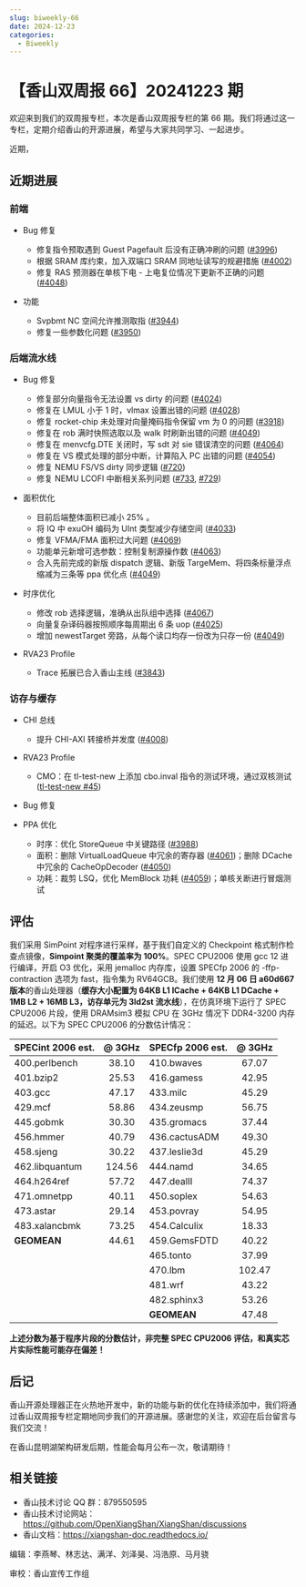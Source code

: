 ```yaml
---
slug: biweekly-66
date: 2024-12-23
categories:
  - Biweekly
---
```


# 【香山双周报 66】20241223 期

欢迎来到我们的双周报专栏，本次是香山双周报专栏的第 66 期。我们将通过这一专栏，定期介绍香山的开源进展，希望与大家共同学习、一起进步。

近期，


<!-- more -->

## 近期进展

### 前端

- Bug 修复
    - 修复指令预取遇到 Guest Pagefault 后没有正确冲刷的问题 ([#3996](https://github.com/OpenXiangShan/XiangShan/pull/3996))
    - 根据 SRAM 库约束，加入双端口 SRAM 同地址读写的规避措施 ([#4002](https://github.com/OpenXiangShan/XiangShan/pull/4002))
    - 修复 RAS 预测器在单核下电 - 上电复位情况下更新不正确的问题 ([#4048](https://github.com/OpenXiangShan/XiangShan/pull/4048))

- 功能
    - Svpbmt NC 空间允许推测取指 ([#3944](https://github.com/OpenXiangShan/XiangShan/pull/3944))
    - 修复一些参数化问题 ([#3950](https://github.com/OpenXiangShan/XiangShan/pull/3950))

### 后端流水线

- Bug 修复
    - 修复部分向量指令无法设置 vs dirty 的问题 ([#4024](https://github.com/OpenXiangShan/XiangShan/pull/4024))
    - 修复在 LMUL 小于 1 时，vlmax 设置出错的问题 ([#4028](https://github.com/OpenXiangShan/XiangShan/pull/4028))
    - 修复 rocket-chip 未处理对向量掩码指令保留 vm 为 0 的问题 ([#3918](https://github.com/OpenXiangShan/XiangShan/pull/3918))
    - 修复在 rob 满时快照选取以及 walk 时刷新出错的问题 ([#4049](https://github.com/OpenXiangShan/XiangShan/pull/4049))
    - 修复在 menvcfg.DTE 关闭时，写 sdt 对 sie 错误清空的问题 ([#4064](https://github.com/OpenXiangShan/XiangShan/pull/4064))
    - 修复在 VS 模式处理的部分中断，计算陷入 PC 出错的问题 ([#4054](https://github.com/OpenXiangShan/XiangShan/pull/4054))
    - 修复 NEMU FS/VS dirty 同步逻辑 ([#720](https://github.com/OpenXiangShan/NEMU/pull/720))
    - 修复 NEMU LCOFI 中断相关系列问题 ([#733](https://github.com/OpenXiangShan/NEMU/pull/733), [#729](https://github.com/OpenXiangShan/NEMU/pull/729))

- 面积优化
    - 目前后端整体面积已减小 25% 。
    - 将 IQ 中 exuOH 编码为 UInt 类型减少存储空间 ([#4033](https://github.com/OpenXiangShan/XiangShan/pull/4033))
    - 修复 VFMA/FMA 面积过大问题 ([#4069](https://github.com/OpenXiangShan/XiangShan/pull/4069))
    - 功能单元新增可选参数：控制复制源操作数 ([#4063](https://github.com/OpenXiangShan/XiangShan/pull/4063))
    - 合入先前完成的新版 dispatch 逻辑、新版 TargeMem、将四条标量浮点缩减为三条等 ppa 优化点 ([#4049](https://github.com/OpenXiangShan/XiangShan/pull/4049))

- 时序优化
    - 修改 rob 选择逻辑，准确从出队组中选择 ([#4067](https://github.com/OpenXiangShan/XiangShan/pull/4067))
    - 向量复杂译码器按照顺序每周期出 6 条 uop ([#4025](https://github.com/OpenXiangShan/XiangShan/pull/4025))
    - 增加 newestTarget 旁路，从每个读口均存一份改为只存一份 ([#4049](https://github.com/OpenXiangShan/XiangShan/pull/4049))

- RVA23 Profile
    - Trace 拓展已合入香山主线 ([#3843](https://github.com/OpenXiangShan/XiangShan/pull/3843))

### 访存与缓存

- CHI 总线
  - 提升 CHI-AXI 转接桥并发度 ([#4008](https://github.com/OpenXiangShan/XiangShan/pull/4008))

- RVA23 Profile
  - CMO：在 tl-test-new 上添加 cbo.inval 指令的测试环境，通过双核测试 ([tl-test-new #45](https://github.com/OpenXiangShan/tl-test-new/pull/45))

- Bug 修复

- PPA 优化
  - 时序：优化 StoreQueue 中关键路径 ([#3988](https://github.com/OpenXiangShan/XiangShan/pull/3988))
  - 面积：删除 VirtualLoadQueue 中冗余的寄存器 ([#4061](https://github.com/OpenXiangShan/XiangShan/pull/4061))；删除 DCache 中冗余的 CacheOpDecoder ([#4050](https://github.com/OpenXiangShan/XiangShan/pull/4050))
  - 功耗：裁剪 LSQ，优化 MemBlock 功耗 ([#4059](https://github.com/OpenXiangShan/XiangShan/pull/4059))；单核关断进行冒烟测试


## 评估

我们采用 SimPoint 对程序进行采样，基于我们自定义的 Checkpoint 格式制作检查点镜像，**Simpoint 聚类的覆盖率为 100%**。SPEC CPU2006 使用 gcc 12 进行编译，开启 O3 优化，采用 jemalloc 内存库，设置 SPECfp 2006 的 -ffp-contraction 选项为 fast，指令集为 RV64GCB。我们使用 **12 月 06 日 a60d667 版本**的香山处理器（**缓存大小配置为 64KB L1 ICache + 64KB L1 DCache + 1MB L2 + 16MB L3，访存单元为 3ld2st 流水线**），在仿真环境下运行了 SPEC CPU2006 片段，使用 DRAMsim3 模拟 CPU 在 3GHz 情况下 DDR4-3200 内存的延迟。以下为 SPEC CPU2006 的分数估计情况：

| SPECint 2006 est. | @ 3GHz | SPECfp 2006 est.  | @ 3GHz |
| :---------------- | :----: | :---------------- | :----: |
| 400.perlbench     | 38.10  | 410.bwaves        | 67.07  |
| 401.bzip2         | 25.53  | 416.gamess        | 42.95  |
| 403.gcc           | 47.17  | 433.milc          | 45.29  |
| 429.mcf           | 58.86  | 434.zeusmp        | 56.75  |
| 445.gobmk         | 30.30  | 435.gromacs       | 37.44  |
| 456.hmmer         | 40.79  | 436.cactusADM     | 49.30  |
| 458.sjeng         | 30.22  | 437.leslie3d      | 45.29  |
| 462.libquantum    | 124.56 | 444.namd          | 34.65  |
| 464.h264ref       | 57.72  | 447.dealII        | 74.37  |
| 471.omnetpp       | 40.11  | 450.soplex        | 54.63  |
| 473.astar         | 29.14  | 453.povray        | 54.95  |
| 483.xalancbmk     | 73.25  | 454.Calculix      | 18.33  |
| **GEOMEAN**       | 44.61  | 459.GemsFDTD      | 40.22  |
|                   |        | 465.tonto         | 37.99  |
|                   |        | 470.lbm           | 102.47 |
|                   |        | 481.wrf           | 43.22  |
|                   |        | 482.sphinx3       | 53.26  |
|                   |        | **GEOMEAN**       | 47.48  |

**上述分数为基于程序片段的分数估计，非完整 SPEC CPU2006 评估，和真实芯片实际性能可能存在偏差！**

## 后记

香山开源处理器正在火热地开发中，新的功能与新的优化在持续添加中，我们将通过香山双周报专栏定期地同步我们的开源进展。感谢您的关注，欢迎在后台留言与我们交流！

在香山昆明湖架构研发后期，性能会每月公布一次，敬请期待！

## 相关链接

* 香山技术讨论 QQ 群：879550595
* 香山技术讨论网站：https://github.com/OpenXiangShan/XiangShan/discussions
* 香山文档：https://xiangshan-doc.readthedocs.io/

编辑：李燕琴、林志达、满洋、刘泽昊、冯浩原、马月骁

审校：香山宣传工作组
